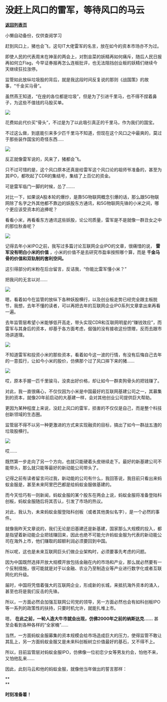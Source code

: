 # 没赶上风口的雷军，等待风口的马云

[**返回列表页**](/gzh/政事堂2019)

小懒自动备份，仅供查阅学习

  

赶到风口上，猪也会飞，这句IT大佬雷军的名言，放在如今的资本市场亦不为过。

  

即使人民的代表周末在神圣的两会上，对割韭菜的妖精再如何痛斥，随后人民日报再如何立Flag，今早证券报再怎么连板批评，也无法阻挡创业板的妖精们继续今天继续狂拉涨停。  

  

监管如此放纵垃圾股的背后，就是我这段时间反复说的那则《战国策》的故事，“千金买马骨”。

  

虽然燕王知道，“在座的各位都是垃圾”，但是为了引进千里马，也不得不捏着鼻子，为这些不值钱的马股买单。

  

![](https://mmbiz.qpic.cn/mmbiz_jpg/rxhS23yu8cPJUiay01loYhMkrIRu7Yv7n6kDIsIHKsb9Tb3Nic2UJaoOf4VJWug92EpiatNyPnyONvcD6taRCSxOA/640?wx_fmt=jpeg)

  

花费如此代价买“骨头”，不过是为了以此吸引真正的千里马，作为我们的国宝。

  

不过这么做，到底能引来多少匹千里马不知道，但现在这个风口之中最爽的，莫过于那些装作国宝的奇怪东西.....

  

![](https://mmbiz.qpic.cn/mmbiz_png/rxhS23yu8cPJUiay01loYhMkrIRu7Yv7nBorx0tETWHTib8Bo84EIm5fUy46c4mMnClzAG5emOgTsmPxoGxDuFYw/640?wx_fmt=png)

  

反正就像雷军说的，风来了，猪都会飞。

  

只不过可惜的是，这个风口原本还真是给雷军这个风口论的祖师爷准备的，甚至为其IPO，都吹起了CDR的集结号，集结了上百亿的资金。

  

可是雷军临门一脚的时候，怂了.......

  

对比一下，如果说A股本轮的爆炒，是靠5G物联网概念引爆的话，那么跟5G物联网除了名字之外其他都不靠边的妖股东方通讯，和5G物联网先锋的小米之间，哪个更应该受资本的追捧呢？

  

看看小米，再看看东方通讯这些妖股，论公司质量，雷军是不是就像一群丑女之中的那位秋香呢？

  

![](https://mmbiz.qpic.cn/mmbiz_jpg/rxhS23yu8cPJUiay01loYhMkrIRu7Yv7ne2u1gkbJiaiaJ8WYXERjmAfvHhuwbqiaibMEJYUXu1lM61z4YUsGFe1KnA/640?wx_fmt=jpeg)

  

记得去年小米IPO之前，我写过多篇讨论互联网企业IPO的文章，很痛惜的说， **雷军没有明白小米的价值** ，小米的价值不是去研究市盈率按照哪个算，而是
**千金马骨的价值和双轨制的套利空间。**

  

这引得部分的米粉在后台留言，反诘我，“你能比雷军懂小米？”

  

把我问的无言以对......

  

![](https://mmbiz.qpic.cn/mmbiz_jpg/rxhS23yu8cPJUiay01loYhMkrIRu7Yv7nnXiapGCSVtwywjdyw2CdXJZaric6sMAPdOaEkshAkOxTQox8HjjeeOjA/640?wx_fmt=jpeg)

  

嗯，看着如今在监管的放纵下各种妖股横行，以及创业板走势已经完全跟主板脱节，我想，去年不懂的读者，可以再把去年的互联网企业IPO系列文章拿出来再看一遍。

  

去年监管层希望小米能够低开高走，带头实现CDR和互联网明星的“赚钱效应”，而雷军与其身后的资本，却基于各方面考虑，倔强的没有接收这份馈赠，反而去跟市场讲道理。

  

![](https://mmbiz.qpic.cn/mmbiz_png/rxhS23yu8cPJUiay01loYhMkrIRu7Yv7nCRbyaCmQrIAiaVCOAn0fKYMiblwThngDbL7ts8yHHd6X6ibpDibMic2c5Qw/640?wx_fmt=png)

  

不知道雷军和投资小米的那些资本，看着如今这一波的行情，有没有后悔自己去年的一意孤行，让如今小米的股价，仿佛那个过了风口摔下来的猪......

  

![](https://mmbiz.qpic.cn/mmbiz_jpg/rxhS23yu8cPJUiay01loYhMkrIRu7Yv7nAMd69Csln82Q7ib09Q8jeoVDPecCcCpFKeSthVqHGxhT7aOTqEFu26Q/640?wx_fmt=jpeg)

  

哎，原本手握一匹千里骏马，没卖出好价格，却让如今一群卖狗骨头的把钱赚了。

  

对此，我一直很痛心，不仅仅因为小米是中国最好的互联网基建公司之一，其募集到的资本，就像20年前启动的大基建一样，会对其他创业公司提供巨大帮助。

  

更因为某种程度上来说，没赶上风口的雷军，损害的不仅仅是自己，而是整个科技创新领域的生态圈。

  

监管层不得不以另一种更激进的方式来实现融资的目标，搞出了如今一群战五渣的垃圾股横行。

  

![](https://mmbiz.qpic.cn/mmbiz_jpg/rxhS23yu8cPJUiay01loYhMkrIRu7Yv7nJRZTbRfSWpvz7p3jlolSOKm2tUWuMDQkSq5kHVnzYDQIULK01miaTMg/640?wx_fmt=jpeg)

  

哎......

  

既然第一步走向了另一个方向，也就只能硬着头皮继续走下。最好的新基建公司不能带头，那么就只能等最好的新动能公司带头了。

  

记得之前有读者留言问过我，新动能的公司有什么，我回答说，我目前只看出来蚂蚁金服是，甚至未来阿里巴巴都是给蚂蚁金服做基建的。

  

而今天恰巧有一则新闻，蚂蚁金服的某个股东在两会上说，蚂蚁金服将准备登陆科创板，蚂蚁金服随后将其否认，引发了市场的热议。

  

对此，我认为，未来蚂蚁金服登陆科创板（或者其他类似名字），是一个必然的事件。

  

就像我昨天文章说的，我们无论是旧基建还是新基建，国家那么大规模的投入，都是指望着新动能企业把钱赚回来，因此也绝不可能允许蚂蚁金服为代表的新动能公司在海外上市，他们赚取的超额利润必须要回到中国。

  

所以呢，这也是未来互联网巨头们做企业架构时，必须要事先考虑的问题。

  

因为中国既然选择开放大规模开放包括金融在内的市场和产业，那么就必然要有一个反制措施，很可能就是对于以金融、农业乃至制造业等产业进行数字化或者互联网化的升级。

  

届时，中国将凭借着强大的互联网企业，形成新的长城，来抵抗海外资本的涌入，甚至也将是我们反击的先锋。

  

所以，一方面必然会加强互联网公司党的领导，另一方面必然也会有如科创板IPO等一系列的政策性的扶持，只要时机允许，就能扎堆上市。

  

嗯， **在此之前，一轮人造大牛市就会出现，仿佛2000年之前的纳斯达克......** 甚至会看到各种各样的“全家桶”......

  

当然，一方面蚂蚁金服募集的资本规模会给市场造成巨大的压力，使得监管不敢让其乱上，另一方面蚂蚁金服又是未来科创板树立价值最好的基石，又不得不上。

  

所以，目前监管层对蚂蚁金服IPO，仿佛像一位初恋少女等男友约会，怕他不来，又怕他乱来......

  

因此，此刻马云和他的蚂蚁金服，就像他当年做出的誓言那样：

 **  
**

 **时刻准备着！**

